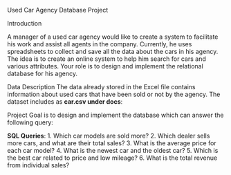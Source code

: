 Used Car Agency Database Project

Introduction

A manager of a used car agency would like to create a system to facilitate his work and assist all agents in the company. Currently, he uses spreadsheets to collect and save all the data about the cars in his agency. 
The idea is to create an online system to help him search for cars and various attributes. Your role is to design and implement the relational database for his agency.

Data Description
The data already stored in the Excel file contains information about used cars that have been sold or not by the agency. The dataset includes as **car.csv under docs**:

Project Goal is to design and implement the database which can answer the following query:

**SQL Queries**:
     1. Which car models are sold more?
     2. Which dealer sells more cars, and what are their total sales?
     3. What is the average price for each car model?
     4. What is the newest car and the oldest car?
     5. Which is the best car related to price and low mileage?
     6. What is the total revenue from individual sales?
